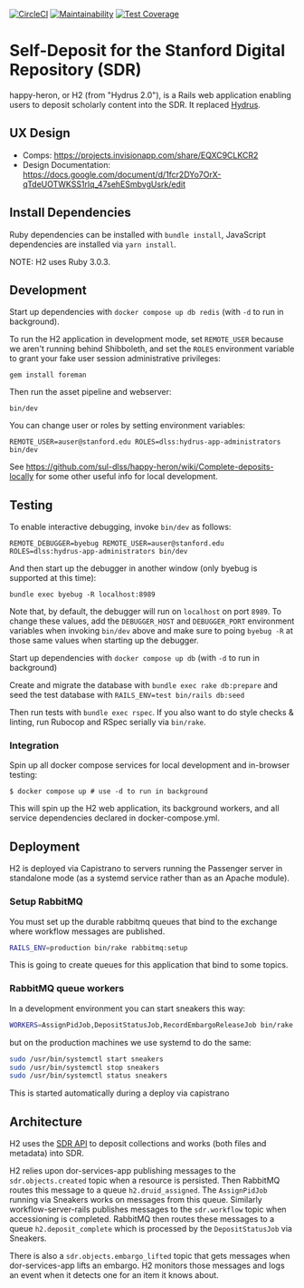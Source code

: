 [![CircleCI](https://circleci.com/gh/sul-dlss/happy-heron.svg?style=svg)](https://circleci.com/gh/sul-dlss/happy-heron)
[![Maintainability](https://api.codeclimate.com/v1/badges/3dbc6311e79b7045bed4/maintainability)](https://codeclimate.com/github/sul-dlss/happy-heron/maintainability)
[![Test Coverage](https://api.codeclimate.com/v1/badges/3dbc6311e79b7045bed4/test_coverage)](https://codeclimate.com/github/sul-dlss/happy-heron/test_coverage)

# Self-Deposit for the Stanford Digital Repository (SDR)

happy-heron, or H2 (from "Hydrus 2.0"), is a Rails web application enabling users to deposit scholarly content into the SDR. It replaced [Hydrus](https://github.com/sul-dlss/hydrus).

## UX Design

* Comps: https://projects.invisionapp.com/share/EQXC9CLKCR2
* Design Documentation: https://docs.google.com/document/d/1fcr2DYo7OrX-qTdeUOTWKSS1rlq_47sehESmbvgUsrk/edit

## Install Dependencies

Ruby dependencies can be installed with `bundle install`, JavaScript dependencies are installed via `yarn install`.

NOTE: H2 uses Ruby 3.0.3.

## Development

Start up dependencies with `docker compose up db redis` (with `-d` to run in background).

To run the H2 application in development mode, set `REMOTE_USER` because we aren't running behind Shibboleth, and set the `ROLES` environment variable to grant your fake user session administrative privileges:

```
gem install foreman
```

Then run the asset pipeline and webserver:
```shell
bin/dev
```

You can change user or roles by setting environment variables:
```shell
REMOTE_USER=auser@stanford.edu ROLES=dlss:hydrus-app-administrators bin/dev
```

See https://github.com/sul-dlss/happy-heron/wiki/Complete-deposits-locally for some other useful info for local development.

## Testing

To enable interactive debugging, invoke `bin/dev` as follows:

```
REMOTE_DEBUGGER=byebug REMOTE_USER=auser@stanford.edu ROLES=dlss:hydrus-app-administrators bin/dev
```

And then start up the debugger in another window (only byebug is supported at this time):

```
bundle exec byebug -R localhost:8989
```

Note that, by default, the debugger will run on `localhost` on port `8989`. To change these values, add the `DEBUGGER_HOST` and `DEBUGGER_PORT` environment variables when invoking `bin/dev` above and make sure to poing `byebug -R` at those same values when starting up the debugger.

Start up dependencies with `docker compose up db` (with `-d` to run in background)

Create and migrate the database with `bundle exec rake db:prepare` and seed the test database with `RAILS_ENV=test bin/rails db:seed`

Then run tests with `bundle exec rspec`. If you also want to do style checks & linting, run Rubocop and RSpec serially via `bin/rake`.

### Integration

Spin up all docker compose services for local development and in-browser testing:

```shell
$ docker compose up # use -d to run in background
```

This will spin up the H2 web application, its background workers, and all service dependencies declared in docker-compose.yml.

## Deployment

H2 is deployed via Capistrano to servers running the Passenger server in standalone mode (as a systemd service rather than as an Apache module).

### Setup RabbitMQ
You must set up the durable rabbitmq queues that bind to the exchange where workflow messages are published.

```sh
RAILS_ENV=production bin/rake rabbitmq:setup
```
This is going to create queues for this application that bind to some topics.

### RabbitMQ queue workers
In a development environment you can start sneakers this way:
```sh
WORKERS=AssignPidJob,DepositStatusJob,RecordEmbargoReleaseJob bin/rake sneakers:run
```

but on the production machines we use systemd to do the same:
```sh
sudo /usr/bin/systemctl start sneakers
sudo /usr/bin/systemctl stop sneakers
sudo /usr/bin/systemctl status sneakers
```

This is started automatically during a deploy via capistrano

## Architecture

H2 uses the [SDR API](https://github.com/sul-dlss/sdr-api) to deposit collections and works (both files and metadata) into SDR.

H2 relies upon dor-services-app publishing messages to the `sdr.objects.created` topic when a resource is persisted. Then RabbitMQ routes this message to a queue `h2.druid_assigned`.  The `AssignPidJob` running via Sneakers works on messages from this queue.  Similarly workflow-server-rails publishes messages to the `sdr.workflow` topic when accessioning is completed.  RabbitMQ then routes these messages to a queue `h2.deposit_complete` which is processed by the `DepositStatusJob` via Sneakers.

There is also a `sdr.objects.embargo_lifted` topic that gets messages when dor-services-app lifts an embargo. H2 monitors those messages and logs an event when it detects one for an item it knows about.
